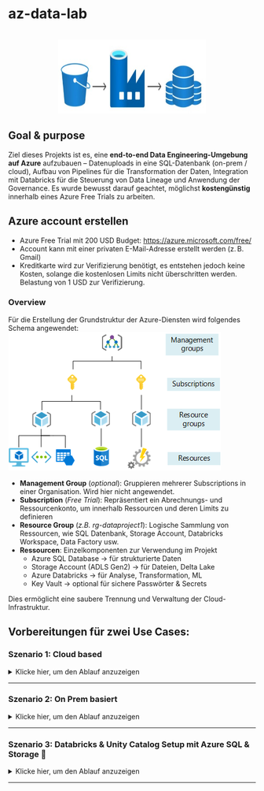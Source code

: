 # az-data-lab

<!-- PROJECT LOGO -->
<br />
<div align="center">
  <a href="">
    <img src="docs/logo.jpg" alt="Logo" width="300" height="150">
  </a>
</div>

## Goal & purpose
Ziel dieses Projekts ist es, eine **end-to-end Data Engineering-Umgebung auf Azure** aufzubauen –  Datenuploads in eine SQL-Datenbank (on-prem / cloud), Aufbau von Pipelines für die Transformation der Daten, Integration mit Databricks für die Steuerung von Data Lineage und Anwendung der Governance. Es wurde bewusst darauf geachtet, möglichst **kostengünstig** innerhalb eines Azure Free Trials zu arbeiten.

## Azure account erstellen
- Azure Free Trial mit 200 USD Budget: https://azure.microsoft.com/free/
- Account kann mit einer privaten E-Mail-Adresse erstellt werden (z. B. Gmail)
- Kreditkarte wird zur Verifizierung benötigt, es entstehen jedoch keine Kosten, solange die kostenlosen Limits nicht überschritten werden. Belastung von 1 USD zur Verifizierung.

### Overview
Für die Erstellung der Grundstruktur der Azure-Diensten wird folgendes Schema angewendet:
![Process](docs/scope-levels.png)
- **Management Group** (*optional*): Gruppieren mehrerer Subscriptions in einer Organisation. Wird hier nicht angewendet.
- **Subscription** (*Free Trial*): Repräsentiert ein Abrechnungs- und Ressourcenkonto, um innerhalb  Ressourcen und deren Limits zu definieren
- **Resource Group** (*z.B. rg-dataproject1*): Logische Sammlung von Ressourcen, wie SQL Datenbank, Storage Account, Databricks Workspace, Data Factory usw.
- **Ressourcen**: Einzelkomponenten zur Verwendung im Projekt
  - Azure SQL Database → für strukturierte Daten
  - Storage Account (ADLS Gen2) → für Dateien, Delta Lake
  - Azure Databricks → für Analyse, Transformation, ML
  - Key Vault → optional für sichere Passwörter & Secrets

Dies ermöglicht eine saubere Trennung und Verwaltung der Cloud-Infrastruktur.

## Vorbereitungen für zwei Use Cases:
### Szenario 1: Cloud based

<details>
<summary>Klicke hier, um den Ablauf anzuzeigen</summary>

<br>

- Service: Azure SQL Database
- Tier: Free/Basic (vCore serverless) für Testzwecke
- WICHTIG: Bei der Authentifizierung "SQL authentication" auswählen (nicht Entra ID oder AAD)
- Benutzername/Passwort wird direkt beim Erstellen gesetzt
- Zugriff über Firewall-Regel für eigene IP und Databricks-IP gewährleisten

### Tools

- **ODBC Driver 18 for SQL Server**  
  Download: https://learn.microsoft.com/en-us/sql/connect/odbc/download-odbc-driver-for-sql-server

- **Python 3.11+**
- **Git** für Versionierung
- **Azure CLI** für Skripting: https://learn.microsoft.com/en-us/cli/azure/install-azure-cli

### Python Libraries

```bash
pip install pyodbc pandas sqlalchemy python-dotenv
```

- `sqlalchemy` → für Verbindung zur DB
- `pandas` → für Datenverarbeitung
- `pyodbc` → für direkte SQL-Verbindung
- `dotenv` → für Umgebungsvariablen

---

### Setup Workflow

Ziel: End-to-End-Datenfluss in Azure mit Python aufbauen:

1. **Datenbank erstellen**
2. **Verbindung testen** (`db_connect.py`)
3. **Tabelle erstellen** (`db_create_table.py`)
4. **CSV-Daten laden** (`db_upload_data.py`)
5. **Verifizierung über Azure Portal oder Python**

#### Access

- Das Skript `db_connect.py` testet die Verbindung zur SQL-Datenbank mit Umgebungsvariablen aus `.env`
- Nutzt `pyodbc` für direkten SQL-Zugriff

```python
conn = pyodbc.connect(
    f"DRIVER={{ODBC Driver 18 for SQL Server}};SERVER={server};DATABASE={database};UID={username};PWD={password}"
)
```

#### Create Table

- `db_create_table.py` enthält das `CREATE TABLE`-Statement für die Tabelle `charging_stats`
- Nutzt `pyodbc` um die Tabelle direkt in der Datenbank anzulegen

#### Load Data

- `db_upload_data.py` lädt eine CSV-Datei (`charging_data.csv`) in die zuvor erstellte Tabelle
- Nutzt `pandas` + `sqlalchemy` um bulk insert durchzuführen

```python
df = pd.read_csv("charging_data.csv")
df.to_sql("charging_stats", con=engine, if_exists="append", index=False)
```

#### Verify Deployment

- Im Azure Portal: öffne die SQL-Datenbank → **Query Editor (Preview)**
- Melde dich mit SQL-Login an
- Führe z. B. aus:

```sql
SELECT TOP 10 * FROM charging_stats;
```

- Alternativ: Kontrolle auch möglich via Python/Notebook (`pd.read_sql(...)`)


Folgendes Tutorial zeigt die einzelnen Schritte ziemlich gut: https://www.youtube.com/watch?v=P5pEeR3xQpI&t=4295s
Hinweis: Unity catalog kann nur im databricks premium tier verwendet werden

</details>

---


### Szenario 2: On Prem basiert

<details>
<summary>Klicke hier, um den Ablauf anzuzeigen</summary>

<br>

![Scenario2](docs/scenario2.jpg)

1. **Einrichten der Self-hosted Integration Runtime (SHIR):**
   - Installation und Konfiguration der SHIR auf dem lokalen Server, um eine sichere Verbindung zwischen der lokalen Umgebung und Azure Data Factory herzustellen.

2. **Erstellen eines Linked Services für die lokale SQL Server-Datenbank:**
   - Konfiguration der Verbindungsdetails zur lokalen SQL Server-Datenbank in Azure Data Factory, einschließlich Servername, Datenbankname und Authentifizierungsinformationen.

3. **Erstellen eines Linked Services für Azure Data Lake Storage Gen2:**
   - Einrichtung der Verbindung zu Azure Data Lake Storage Gen2 durch Angabe des Speicherortnamens und der Authentifizierungsdetails.

4. **Erstellen einer Pipeline in Azure Data Factory:**
   - Zusammenstellung einer Pipeline mit einer Copy Data-Aktivität, die die Daten von der lokalen SQL Server-Datenbank in den Azure Data Lake Storage Gen2 überträgt.

5. **Konfigurieren der Copy Data-Aktivität:**
   - Festlegen der Quelle (lokale SQL Server-Datenbank) und des Ziels (Azure Data Lake Storage Gen2), Auswahl der zu kopierenden Tabellen oder Daten und Festlegung des Datenformats für die Speicherung im Data Lake.

6. **Veröffentlichen und Ausführen der Pipeline:**
   - Speichern und Veröffentlichen der erstellten Pipeline und anschließendes Starten der Pipeline, um den Datenübertragungsprozess zu initiieren.

7. **Überwachen der Pipeline-Ausführung:**
   - Verfolgung des Fortschritts und Überprüfung auf Fehler oder Warnungen während der Ausführung der Pipeline über die Monitoring-Funktion in Azure Data Factory.

Folgendes Tutorial zeigt die einzelnen Schritte ziemlich gut: https://www.youtube.com/watch?v=ygJ11fzq_ik
Hinweis: Diverse Tools benötigt gemäss Tutorials (SSMS, Runtime Integration, Microsoft SQL Server 2022). 

</details>

---

### Szenario 3: Databricks & Unity Catalog Setup mit Azure SQL & Storage 🚀

<details>
<summary>Klicke hier, um den Ablauf anzuzeigen</summary>

<br>

Dieses Kapitel beschreibt Schritt für Schritt, wie eine Azure SQL-Datenbank mit Databricks (Premium Tier) verknüpft wird, um Daten zu lesen und Unity Catalog zu testen. Ideal für erste praktische Erfahrungen in einer Cloud-Datenumgebung. Source: https://learn.microsoft.com/en-us/azure/databricks/

---

## Voraussetzungen

- Azure Subscription mit Budget (kein Free Trial)
- Zugriff auf das Azure-Portal mit Adminrechten
- Azure SQL-Datenbank & SQL Server
- Azure Storage Account mit **Hierarchical Namespace (HNS)** aktiviert
- Databricks Free Trial mit **Premium Tier** gewählt
- Du bist der Azure **Entra Admin** / Directory Admin

---

## Ressourcen im Projekt

- **SQL Server:** `xxx-cmdb`
- **SQL Datenbank:** `xxx-cmdb/cmdb`
- **Storage Account:** `xxxxdatalake`
- **Virtual Network:** `nw-xxxxxx-xxxx`

---

## Schritt-für-Schritt Anleitung

### 1. Storage Account prüfen (Unity Catalog Voraussetzung)

> Unity Catalog benötigt einen Data Lake Storage mit aktiviertem **Hierarchical Namespace** (ADLS Gen2).

- Gehe in Azure zum Storage `xxxxdatalake`
- Navigiere zu **Configuration**
- **Hierarchical namespace = Enabled**
    - Falls **nicht aktiviert**: neuen Storage Account erstellen (mit HNS!)

---

### 2. Databricks Workspace erstellen (Premium Tier)

- Gehe im Azure-Portal zu "Azure Databricks"
- Wähle:
  - **Pricing Tier:** Premium
  - **Region:** identisch mit SQL & Storage (z. B. Switzerland North)
  - **Resource Group:** gleich wie für andere Ressourcen
- Deployment starten

---

### 3. Unity Catalog einrichten

Source: 
- https://learn.microsoft.com/en-us/azure/databricks/data-governance/unity-catalog/get-started
- https://learn.microsoft.com/en-us/azure/databricks/data-governance/unity-catalog/create-metastore

- Navigiere im Databricks-Workspace zu **Admin Settings > Unity Catalog**
- Klicke **Enable Unity Catalog**
- Folge dem Wizard:
  - Erstelle einen **Metastore**
  - Verknüpfe den Storage Account `xxxxdatalake`
  - Lege dich als **Metastore-Admin** fest

---

### 4. Verbindung zur SQL-Datenbank herstellen (JDBC)

Source: https://learn.microsoft.com/en-us/azure/databricks/connect/storage/tutorial-azure-storage

- Firewall-Regel im SQL Server: IP von Databricks zulassen
- Stelle sicher, dass **SQL Authentication** aktiviert ist
- Beispiel-Notebook:

```python
jdbc_url = "jdbc:sqlserver://xxx-xxxx.database.windows.net:xxxx;database=cmdb"
properties = {
  "user": "dein_user",
  "password": "dein_passwort",
  "driver": "com.microsoft.sqlserver.jdbc.SQLServerDriver"
}

df = spark.read.jdbc(url=jdbc_url, table="dbo.deine_tabelle", properties=properties)
df.display()
```

---

### 5. Daten in Unity Catalog schreiben (Delta Table)

```python
df.write.format("delta").saveAsTable("mein_catalog.mein_schema.cmdb_daten")
```

Damit sind die Daten in einer verwalteten Tabelle verfügbar und per SQL, ML oder BI nutzbar.

---

## Wichtige Hinweise

| Thema                    | Empfehlung                                   |
|-------------------------|-----------------------------------------------|
| Identität               | Unity Catalog setzt Azure Entra ID voraus     |
| Kostenkontrolle         | Single-Node Cluster & Auto-Termination aktiv |
| Rechte & Sicherheit     | Verwende Gruppen für Metastore-Zugriffe       |
| Datenquellen            | Für JDBC-Zugriffe: IP whitelisten & Auth sichern |
| Housekeeping            | Clusternutzung überwachen & ungenutzte Ressourcen löschen |

---

## Fazit

Mit diesem Setup kannst du:

- SQL-Daten in Databricks verarbeiten
- Unity Catalog aktiv testen (Metastore + Data Governance)
- Erste Pipelines oder ML-Anwendungen bauen

</details>

---



